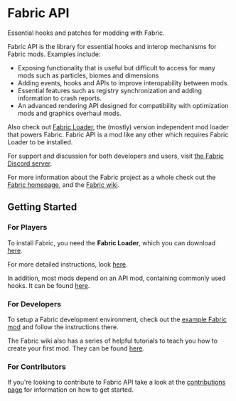 # Fabric API

Essential hooks and patches for modding with Fabric.

Fabric API is the library for essential hooks and interop mechanisms for Fabric mods. Examples include:

- Exposing functionality that is useful but difficult to access for many mods such as particles, biomes and dimensions
- Adding events, hooks and APIs to improve interopability between mods.
- Essential features such as registry synchronization and adding information to crash reports.
- An advanced rendering API designed for compatibility with optimization mods and graphics overhaul mods.

Also check out [Fabric Loader](https://github.com/FabricMC/fabric-loader), the (mostly) version independent mod loader that powers Fabric. Fabric API is a mod like any other which requires Fabric Loader to be installed.

For support and discussion for both developers and users, visit [the Fabric Discord server](https://discord.gg/v6v4pMv).

For more information about the Fabric project as a whole check out the [Fabric homepage](https://fabricmc.net/), and the [Fabric wiki](https://fabricmc.net/wiki/doku.php).

## Getting Started

### For Players

To install Fabric, you need the **Fabric Loader**, which you can download [here](https://fabricmc.net/use).

For more detailed instructions, look [here](https://fabricmc.net/wiki/install).

In addition, most mods depend on an API mod, containing commonly used hooks. It can be found [here](https://minecraft.curseforge.com/projects/fabric/files).

### For Developers

To setup a Fabric development environment, check out the [example Fabric mod](https://github.com/FabricMC/fabric-example-mod) and follow the instructions there.

The Fabric wiki also has a series of helpful tutorials to teach you how to create your first mod. They can be found [here](https://fabricmc.net/wiki/start#tutorials2).

### For Contributors

If you're looking to contribute to Fabric API take a look at the [contributions page](CONTRIBUTING.md) for information on how to get started.
